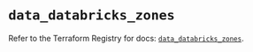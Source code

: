 # `data_databricks_zones`

Refer to the Terraform Registry for docs: [`data_databricks_zones`](https://registry.terraform.io/providers/databricks/databricks/1.71.0/docs/data-sources/zones).
